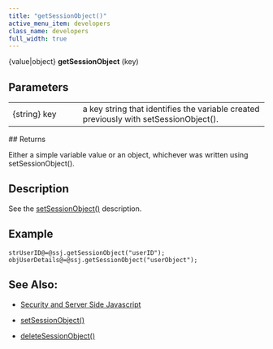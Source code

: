 ```yaml
---
title: "getSessionObject()"
active_menu_item: developers
class_name: developers
full_width: true
---
```



{value|object} **getSessionObject** (key)

## Parameters

<table>
<tr>
<td width="165">
{string} key

</td>
<td width="27">
</td>
<td width="688">
a key string that identifies the variable created previously with setSessionObject().

</td>
</tr>
</table>
## Returns

Either a simple variable value or an object, whichever was written using setSessionObject().

## Description

See the [setSessionObject()](setsessionobject.htm) description.

## Example

    strUserID@=@ssj.getSessionObject("userID");
    objUserDetails@=@ssj.getSessionObject("userObject");
   

## See Also:

 - [Security and Server Side Javascript](../../../server-side-scripting-overview/writing-secure-code)

 - [setSessionObject()](setsessionobject.htm)

 - [deleteSessionObject()](deletesessionobject.htm)

